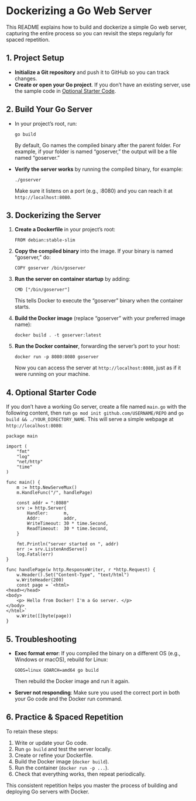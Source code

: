 # Dockerizing a Go Web Server

This README explains how to build and dockerize a simple Go web server, capturing the entire process so you can revisit the steps regularly for spaced repetition.

## 1. Project Setup

- **Initialize a Git repository** and push it to GitHub so you can track changes.
- **Create or open your Go project**. If you don’t have an existing server, use the sample code in [Optional Starter Code](#4-optional-starter-code).

## 2. Build Your Go Server

- In your project’s root, run:
  
      go build

  By default, Go names the compiled binary after the parent folder. For example, if your folder is named “goserver,” the output will be a file named “goserver.”

- **Verify the server works** by running the compiled binary, for example:

      ./goserver

  Make sure it listens on a port (e.g., :8080) and you can reach it at `http://localhost:8080`.

## 3. Dockerizing the Server

1. **Create a Dockerfile** in your project’s root:

       FROM debian:stable-slim

2. **Copy the compiled binary** into the image. If your binary is named “goserver,” do:

       COPY goserver /bin/goserver

3. **Run the server on container startup** by adding:

       CMD ["/bin/goserver"]

   This tells Docker to execute the “goserver” binary when the container starts.

4. **Build the Docker image** (replace “goserver” with your preferred image name):

       docker build . -t goserver:latest

5. **Run the Docker container**, forwarding the server’s port to your host:

       docker run -p 8080:8080 goserver

   Now you can access the server at `http://localhost:8080`, just as if it were running on your machine.

## 4. Optional Starter Code

If you don’t have a working Go server, create a file named `main.go` with the following content, then run `go mod init github.com/USERNAME/REPO` and `go build && ./YOUR_DIRECTORY_NAME`. This will serve a simple webpage at `http://localhost:8080`:

    package main

    import (
        "fmt"
        "log"
        "net/http"
        "time"
    )

    func main() {
        m := http.NewServeMux()
        m.HandleFunc("/", handlePage)

        const addr = ":8080"
        srv := http.Server{
            Handler:      m,
            Addr:         addr,
            WriteTimeout: 30 * time.Second,
            ReadTimeout:  30 * time.Second,
        }

        fmt.Println("server started on ", addr)
        err := srv.ListenAndServe()
        log.Fatal(err)
    }

    func handlePage(w http.ResponseWriter, r *http.Request) {
        w.Header().Set("Content-Type", "text/html")
        w.WriteHeader(200)
        const page = `<html>
    <head></head>
    <body>
        <p> Hello from Docker! I'm a Go server. </p>
    </body>
    </html>`
        w.Write([]byte(page))
    }

## 5. Troubleshooting

- **Exec format error**: If you compiled the binary on a different OS (e.g., Windows or macOS), rebuild for Linux:

      GOOS=linux GOARCH=amd64 go build

  Then rebuild the Docker image and run it again.

- **Server not responding**: Make sure you used the correct port in both your Go code and the Docker run command.

## 6. Practice & Spaced Repetition

To retain these steps:
1. Write or update your Go code.
2. Run `go build` and test the server locally.
3. Create or refine your Dockerfile.
4. Build the Docker image (`docker build`).
5. Run the container (`docker run -p ...`).
6. Check that everything works, then repeat periodically.

This consistent repetition helps you master the process of building and deploying Go servers with Docker.
